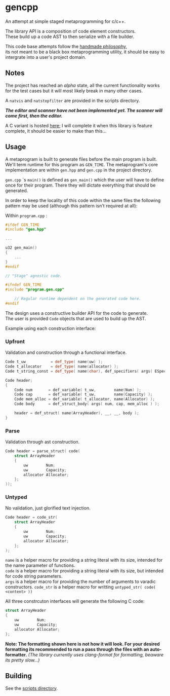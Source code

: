 # gencpp

An attempt at simple staged metaprogramming for c/c++.

The library API is a composition of code element constructors.  
These build up a code AST to then serialize with a file builder.

This code base attempts follow the [handmade philosophy](https://handmade.network/manifesto),  
its not meant to be a black box metaprogramming utility, it should be easy to intergrate into a user's project domain.

## Notes

The project has reached an *alpha* state, all the current functionality works for the test cases but it will most likely break in many other cases.  

A `natvis` and `natstepfilter` are provided in the scripts directory.

***The editor and scanner have not been implemented yet. The scanner will come first, then the editor.***

A C variant is hosted [here](https://github.com/Ed94/genc); I will complete it when this library is feature complete, it should be easier to make than this...

## Usage

A metaprogram is built to generate files before the main program is built. We'll term runtime for this program as `GEN_TIME`. The metaprogram's core implementation are within `gen.hpp` and `gen.cpp` in the project directory.

`gen.cpp` \`s  `main()` is defined as `gen_main()` which the user will have to define once for their program. There they will dictate everything that should be generated.

In order to keep the locality of this code within the same files the following pattern may be used (although this pattern isn't required at all):

Within `program.cpp` :

```cpp
#ifdef GEN_TIME
#include "gen.hpp"

...

u32 gen_main()
{
    ...
}
#endif

// "Stage" agnostic code.

#ifndef GEN_TIME
#include "program.gen.cpp"

    // Regular runtime dependent on the generated code here.
#endif

```

The design uses a constructive builder API for the code to generate.  
The user is provided `Code` objects that are used to build up the AST.

Example using each construction interface:

### Upfront

Validation and construction through a functional interface.

```cpp
Code t_uw           = def_type( name(uw) );
Code t_allocator    = def_type( name(allocator) );
Code t_string_const = def_type( name(char), def_specifiers( args( ESpecifier::Const, ESpecifier::Ptr ) ));

Code header;
{
    Code num       = def_variable( t_uw,        name(Num) );
    Code cap       = def_variable( t_uw,        name(Capacity) );
    Code mem_alloc = def_variable( t_allocator, name(Allocator) );
    Code body      = def_struct_body( args( num, cap, mem_alloc ) );

    header = def_struct( name(ArrayHeader), __, __, body );
}
```

### Parse

Validation through ast construction.

```cpp
Code header = parse_struct( code(
    struct ArrayHeader
    {
        uw        Num;
        uw        Capacity;
        allocator Allocator;
    };
));

```

### Untyped

No validation, just glorified text injection.

```cpp
Code header = code_str(
    struct ArrayHeader
    {
        uw        Num;
        uw        Capacity;
        allocator Allocator;
    };
);
```

`name` is a helper macro for providing a string literal with its size, intended for the name parameter of functions.  
`code` is a helper macro for providing a string literal with its size, but intended for code string parameters.  
`args` is a helper macro for providing the number of arguments to varadic constructors.
`code_str` is a helper macro for writting `untyped_str( code( <content> ))`

All three constrcuton interfaces will generate the following C code:

```cpp
struct ArrayHeader
{
    uw        Num;
    uw        Capacity;
    allocator Allocator;
};
```

**Note: The formatting shown here is not how it will look. For your desired formatting its recommended to run a pass through the files with an auto-formatter.**
*(The library currently uses clang-format for formatting, beaware its pretty slow...)*

## Building

See the [scripts directory](scripts/).
